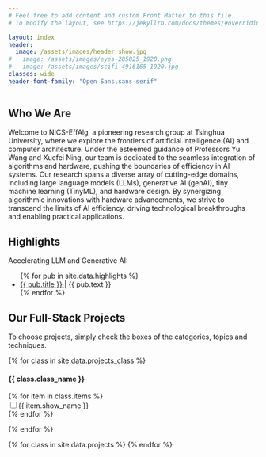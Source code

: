 ```yaml
---
# Feel free to add content and custom Front Matter to this file.
# To modify the layout, see https://jekyllrb.com/docs/themes/#overriding-theme-defaults

layout: index
header:
  image: /assets/images/header_show.jpg
#   image: /assets/images/eyes-285825_1920.png
#   image: /assets/images/scifi-4916165_1920.jpg
classes: wide
header-font-family: "Open Sans,sans-serif"
---
```


## Who We Are

Welcome to NICS-EffAlg, a pioneering research group at Tsinghua University, where we explore the frontiers of artificial intelligence (AI) and computer architecture. Under the esteemed guidance of Professors Yu Wang and Xuefei Ning, our team is dedicated to the seamless integration of algorithms and hardware, pushing the boundaries of efficiency in AI systems.
Our research spans a diverse array of cutting-edge domains, including large language models (LLMs), generative AI (genAI), tiny machine learning (TinyML), and hardware design. By synergizing algorithmic innovations with hardware advancements, we strive to transcend the limits of AI efficiency, driving technological breakthroughs and enabling practical applications.

## Highlights

Accelerating LLM and Generative AI:
<ul>
{% for pub in site.data.highlights %}
  <li>
    <a href="{{ pub.link }}">
      {{ pub.title }}
    </a> |
      {{ pub.text }} 
    <!-- <a href="{{ pub.link }}">
      link
    </a> -->
    
  </li>
{% endfor %}
</ul>

## Our Full-Stack Projects

To choose projects, simply check the boxes of the categories, topics and techniques.

<div id="option-container">
  {% for class in site.data.projects_class %}
  <h4> {{ class.class_name }} </h4> 
  {% for item in class.items %}
  <!-- <option value="{{ item.id }}">{{ item.show_name }}</option> -->
  <div>
  <input type="checkbox" name="option" id="{{ item.id }}">{{ item.show_name }}
  </div>
  <!-- <label>
    <input type="radio" name="option" value="{{ item.id }}">
    {{ item.show_name }}
  </label> -->
  {% endfor %}

{% endfor %}
<!-- 
  <label>
    <input type="radio" name="option" value="option1" checked>
    Effcient LLM
  </label>
  <label>
    <input type="radio" name="option" value="option2">
    Agent
  </label>
  <label>
    <input type="radio" name="option" value="option3">
    Efficient AIGC
  </label> -->
</div>

<div id="content-container">
{% for class in site.data.projects %}
  <div id="{{ class.class }}-content" style="display: none;">
    <h3>{{ class.class }} Projects</h3>
    {% for project in class.projects %}
      <span class="project_card">
        <img src="{{ project.image }}" alt="Project Image" class="project-image">
        <span class="project-content">
          <h3 class="project-title">{{ project.title }}</h3>
          <p class="project-text">{{ project.text }}</p>
          <a href="{{ project.link }}" class="project-link">Learn More</a>
        </span>
      </span>

    {% endfor %}
  </div>
{% endfor %}
</div>
